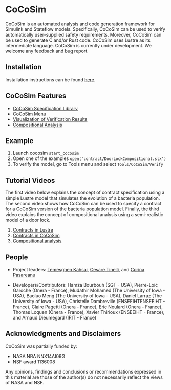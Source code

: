 
# CoCoSim

CoCoSim is an automated analysis and code generation framework for
Simulink and Stateflow models. Specifically, CoCoSim can be used to
verify automatically user-supplied safety requirements. Moreover,
CoCoSim can be used to generate C and/or Rust code. CoCoSim uses
Lustre as its intermediate language. CoCoSim is currently under
development. We welcome any feedback and bug report.

## Installation

Installation instructions can be found [here](https://github.com/coco-team/cocoSim2/blob/master/doc/installation.md).

## CoCoSim Features

+ [CoCoSim Specification Library](https://github.com/coco-team/cocoSim2/blob/master/doc/specificationLibrary.md)
+ [CoCoSim Menu](https://github.com/coco-team/cocoSim2/blob/master/doc/menu.md)
+ [Visualization of Verification Results](https://github.com/coco-team/cocoSim2/blob/master/doc/verificationVisualization.md)
+ [Compositional Analysis](https://github.com/coco-team/cocoSim2/blob/master/doc/compositionalAnalysis.md)

## Example

1. Launch cocosim `start_cocosim`
2. Open one of the examples ```open('contract/DoorLockCompositional.slx')```
3. To verify the model, go to Tools menu and select ```Tools/CoCoSim/Verify```

## Tutorial Videos

The first video below explains the concept of contract specification using a simple Lustre model that simulates the evolution of a bacteria population. The second video shows how CoCoSim can be used to specify a contract for a CoCoSim version of the bacteria population model. Finally, the third video explains the concept of compositional analysis using a semi-realistic model of a door lock.

1. [Contracts in Lustre](http://milner.cs.uiowa.edu/cocosim/1_contracts_kind2.mp4)
2. [Contracts in CoCoSim](http://milner.cs.uiowa.edu/cocosim/2_contracts_simulink.mp4)
3. [Compositional analysis](http://milner.cs.uiowa.edu/cocosim/3_compositional_analysis.mp4)

## People

* Project leaders: [Temesghen Kahsai](http://www.lememta.info/),
  [Cesare Tinelli](http://homepage.cs.uiowa.edu/~tinelli/), and
  [Corina Pasareanu](https://ti.arc.nasa.gov/profile/pcorina/)

* Developers/Contributors: Hamza Bourbouh (SGT - USA), Pierre-Loic Garoche (Onera - France),
  Mudathir Mohamed (The University of Iowa - USA), Baoluo Meng (The University of Iowa - USA),
  Daniel Larraz (The University of Iowa - USA), Christelle Dambreville (ENSEEIHTENSEEIHT - France),
  Claire Pagetti (Onera - France), Eric Noulard (Onera - France), Thomas Loquen (Onera - France),
  Xavier Thirioux (ENSEEIHT - France), and Arnaud Dieumegard (IRIT - France)


## Acknowledgments and Disclaimers

CoCoSim was partially funded by:

   * NASA NRA NNX14AI09G
   * NSF award 1136008

Any opinions, findings and conclusions or recommendations expressed in
this material are those of the author(s) do not necessarily
reflect the views of NASA and NSF.
